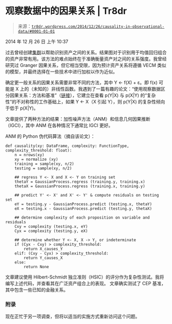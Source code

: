 <!--yml

类别：未分类

日期：2024 年 05 月 18 日 下午 3:28:52

-->

# 观察数据中的因果关系 | Tr8dr

> 来源：[`tr8dr.wordpress.com/2014/12/26/causality-in-observational-data/#0001-01-01`](https://tr8dr.wordpress.com/2014/12/26/causality-in-observational-data/#0001-01-01)

2014 年 12 月 26 日 上午 10:37

过去曾经创建[集群](https://tr8dr.wordpress.com/2010/01/22/cointegration-clusters/ "协整集群")以帮助识别资产之间的关系。结果图对于识别用于均值回归组合的资产非常有用。该方法的难点始终在于准确衡量资产对之间的关系强度。我曾经研究过 Granger 因果关系，但它相当受限，因为预计资产关系将遵循 VECM 类似的模型，并最终选择在一些技术中进行加权以作为近似。

确定更一般关系的因果关系需要非常不同的方法，其中 Y ← f(X) + ε。即 f(x) 可能是 X 上的（未知的）非线性函数。我遇到了一篇有趣的论文：“使用观察数据区分因果关系：方法和基准”（[链接](http://arxiv.org/pdf/1412.3773v1.pdf)），它建立在查看 p(Y|X) 与 p(X|Y) 的“复杂性”的不对称性的工作基础上，如果 Y ← X（X 引起 Y），则 p(Y|X) 的复杂性倾向于低于 p(X|Y)。

文章提供了两种方法的结果：加性噪声方法（ANM）和信息几何因果推断（IGCI），其中 ANM 在各种情况下通常比 IGCI 更好。

ANM 的 Python 伪代码算法（摘自该论文）：

```
def causality(xy: DataFrame, complexity: FunctionType, complexity_threshold: float):
    n = nrows(xy)
    xy = normalize (xy)
    training = sample(xy, n/2)
    testing = sample(xy, n/2)

    ## regress Y <- X and X <- Y on training set
    thetaY = GaussianProcess.regress (training.y, training.x)
    thetaX = GaussianProcess.regress (training.x, training.y)

    ## predict Y' <- X' and X' <- Y' & compute residuals on testing set
    eY = testing.y - GaussianProcess.predict (testing.x, thetaY)
    eX = testing.x - GaussianProcess.predict (testing.y, thetaX)

    ## determine complexity of each proposition on variable and residuals
    Cxy = complexity (testing.x, eY)
    Cyx = complexity (testing.y, eX)

    ## determine whether Y <- X, X -> Y, or indeterminate
    if (Cyx - Cxy) > complexity_threshold:
        return X_causes_Y
    elif: (Cxy - Cyx) > complexity_threshold:
        return Y_causes_X
    else:
        return None

```

文章建议使用 Hilbert-Schmidt 独立准则（HSIC）的评分作为复杂性测试。我将编写上述代码，并查看其在广泛资产组合上的表现。 文章确实测试了 CEP 基准，其中包含一些已知的金融关系。

### 附录

现在正忙于另一项调查，但将以适当的实施方式重新访问这个问题。
